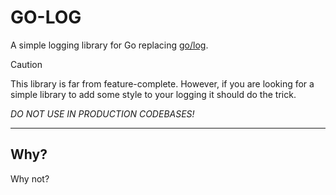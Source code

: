 GO-LOG
===

A simple logging library for Go replacing [go/log](https://pkg.go.dev/log).

> [!CAUTION]
> This library is far from feature-complete. However, if you are looking for a
> simple library to add some style to your logging it should do the trick.
>
> _DO NOT USE IN PRODUCTION CODEBASES!_

---

## Why?
Why not?

